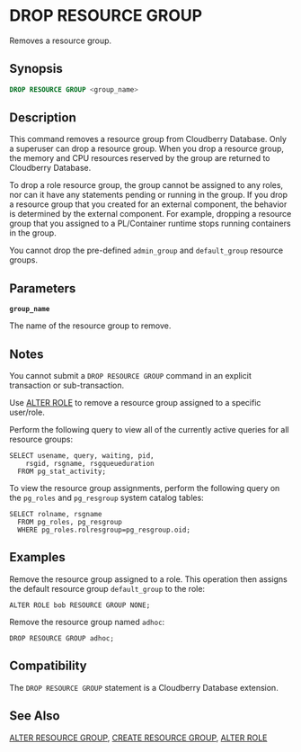 # DROP RESOURCE GROUP

Removes a resource group.

## Synopsis

```sql
DROP RESOURCE GROUP <group_name>
```

## Description

This command removes a resource group from Cloudberry Database. Only a superuser can drop a resource group. When you drop a resource group, the memory and CPU resources reserved by the group are returned to Cloudberry Database.

To drop a role resource group, the group cannot be assigned to any roles, nor can it have any statements pending or running in the group. If you drop a resource group that you created for an external component, the behavior is determined by the external component. For example, dropping a resource group that you assigned to a PL/Container runtime stops running containers in the group.

You cannot drop the pre-defined `admin_group` and `default_group` resource groups.

## Parameters

**`group_name`**

The name of the resource group to remove.

## Notes

You cannot submit a `DROP RESOURCE GROUP` command in an explicit transaction or sub-transaction.

Use [ALTER ROLE](/docs/sql-statements/sql-statement-alter-role.md) to remove a resource group assigned to a specific user/role.

Perform the following query to view all of the currently active queries for all resource groups:

```
SELECT usename, query, waiting, pid,
    rsgid, rsgname, rsgqueueduration 
  FROM pg_stat_activity;

```

To view the resource group assignments, perform the following query on the `pg_roles` and `pg_resgroup` system catalog tables:

```
SELECT rolname, rsgname 
  FROM pg_roles, pg_resgroup
  WHERE pg_roles.rolresgroup=pg_resgroup.oid;
```

## Examples

Remove the resource group assigned to a role. This operation then assigns the default resource group `default_group` to the role:

```
ALTER ROLE bob RESOURCE GROUP NONE;
```

Remove the resource group named `adhoc`:

```
DROP RESOURCE GROUP adhoc;
```

## Compatibility

The `DROP RESOURCE GROUP` statement is a Cloudberry Database extension.

## See Also

[ALTER RESOURCE GROUP](/docs/sql-statements/sql-statement-alter-resource-group.md), [CREATE RESOURCE GROUP](/docs/sql-statements/sql-statement-create-resource-group.md), [ALTER ROLE](/docs/sql-statements/sql-statement-alter-role.md)



